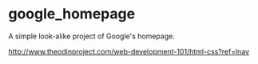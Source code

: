 # google_homepage

A simple look-alike project of Google's homepage.


http://www.theodinproject.com/web-development-101/html-css?ref=lnav
